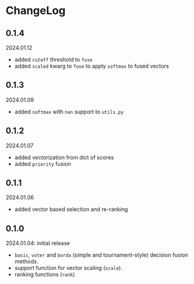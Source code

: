 # ChangeLog

## 0.1.4

2024.01.12

- added `cutoff` threshold to `fuse`
- added `scaled` kwarg to `fuse` to apply `softmax` to fused vectors

## 0.1.3

2024.01.09

- added `softmax` with `nan` support to `utils.py`

## 0.1.2

2024.01.07

- added vectorization from dict of scores
- added `priority` fusion

## 0.1.1

2024.01.06

- added vector based selection and re-ranking


## 0.1.0

2024.01.04: initial release

- `basic`, `voter` and `borda` (simple and tournament-style) decision fusion methods.
- support function for vector scaling (`scale`).
- ranking functions (`rank`)